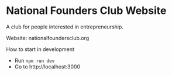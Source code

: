 # National Founders Club Website

A club for people interested in entrepreneurship.

Website: nationalfoundersclub.org

How to start in development
- Run `npm run dev`
- Go to http://localhost:3000
